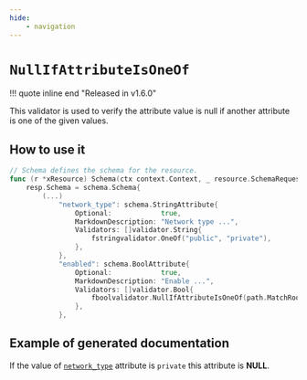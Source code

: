 ```yaml
---
hide:
    - navigation
---
```

# `NullIfAttributeIsOneOf`

!!! quote inline end "Released in v1.6.0"

This validator is used to verify the attribute value is null if another attribute is one of the given values.

## How to use it

```go
// Schema defines the schema for the resource.
func (r *xResource) Schema(ctx context.Context, _ resource.SchemaRequest, resp *resource.SchemaResponse) {
    resp.Schema = schema.Schema{
        (...)
            "network_type": schema.StringAttribute{
                Optional:            true,
                MarkdownDescription: "Network type ...",
                Validators: []validator.String{
                    fstringvalidator.OneOf("public", "private"),
                },
            },
            "enabled": schema.BoolAttribute{
                Optional:            true,
                MarkdownDescription: "Enable ...",
                Validators: []validator.Bool{
                    fboolvalidator.NullIfAttributeIsOneOf(path.MatchRoot("network_type"),[]attr.Value{types.StringValue("private")})
                },
            },
```

## Example of generated documentation

If the value of [`network_type`](#network_type) attribute is `private` this attribute is **NULL**.
